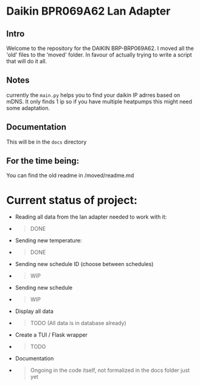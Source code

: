 # Daikin BPR069A62 Lan Adapter

## Intro

Welcome to the repository for the DAIKIN BRP-BRP069A62.
I moved all the 'old' files to the 'moved' folder. In favour of actually trying
to write a script that will do it all.

## Notes

currently the `main.py` helps you to find your daikin IP adrres based on mDNS.
It only finds 1 ip so if you have multiple heatpumps this might need some adaptation.

## Documentation
This will be in the `docs` directory

## For the time being:
You can find the old readme in /moved/readme.md

# Current status of project:

- Reading all data from the lan adapter needed to work with it:
- > DONE
- Sending new temperature:
- > DONE
- Sending new schedule ID (choose between schedules)
- > WIP
- Sending new schedule
- > WIP
- Display all data
- > TODO (All data is in database already)
- Create a TUI / Flask wrapper
- > TODO
- Documentation
- > Ongoing in the code itself, not formalized in the docs folder just yet
